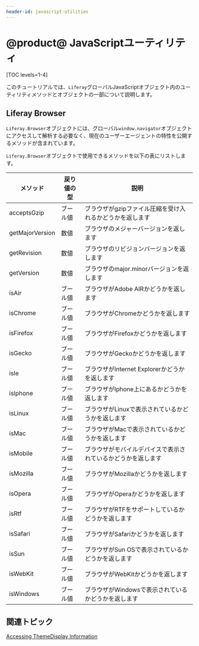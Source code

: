 ```yaml
---
header-id: javascript-utilities
---
```


# @product@ JavaScriptユーティリティ

[TOC levels=1-4]

このチュートリアルでは、`Liferay`グローバルJavaScriptオブジェクト内のユーティリティメソッドとオブジェクトの一部について説明します。

## Liferay Browser

`Liferay.Browser`オブジェクトには、グローバル`window.navigator`オブジェクトにアクセスして解析する必要なく、現在のユーザーエージェントの特性を公開するメソッドが含まれています。

`Liferay.Browser`オブジェクトで使用できるメソッドを以下の表にリストします。

| メソッド | 戻り値の型 | 説明 |
| --- | --- | --- |
| acceptsGzip | ブール値 | ブラウザがgzipファイル圧縮を受け入れるかどうかを返します |
| getMajorVersion | 数値 | ブラウザのメジャーバージョンを返します |
| getRevision | 数値 | ブラウザのリビジョンバージョンを返します |
| getVersion | 数値 | ブラウザのmajor.minorバージョンを返します |
| isAir | ブール値 | ブラウザがAdobe AIRかどうかを返します |
| isChrome | ブール値 | ブラウザがChromeかどうかを返します |
| isFirefox | ブール値 | ブラウザがFirefoxかどうかを返します |
| isGecko | ブール値 | ブラウザがGeckoかどうかを返します |
| isIe | ブール値 | ブラウザがInternet Explorerかどうかを返します |
| isIphone | ブール値 | ブラウザがIphone上にあるかどうかを返します |
| isLinux | ブール値 | ブラウザがLinuxで表示されているかどうかを返します |
| isMac | ブール値 | ブラウザがMacで表示されているかどうかを返します |
| isMobile | ブール値 | ブラウザがモバイルデバイスで表示されているかどうかを返します |
| isMozilla | ブール値 | ブラウザがMozillaかどうかを返します |
| isOpera | ブール値 | ブラウザがOperaかどうかを返します |
| isRtf | ブール値 | ブラウザがRTFをサポートしているかどうかを返します |
| isSafari | ブール値 | ブラウザがSafariかどうかを返します |
| isSun | ブール値 | ブラウザがSun OSで表示されているかどうかを返します |
| isWebKit | ブール値 | ブラウザがWebKitかどうかを返します |
| isWindows | ブール値 | ブラウザがWindowsで表示されているかどうかを返します |

## 関連トピック

[Accessing ThemeDisplay Information](/docs/7-1/tutorials/-/knowledge_base/t/liferay-themedisplay)
